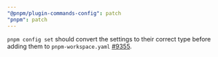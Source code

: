 ```yaml
---
"@pnpm/plugin-commands-config": patch
"pnpm": patch
---
```


`pnpm config set` should convert the settings to their correct type before adding them to `pnpm-workspace.yaml` [#9355](https://github.com/pnpm/pnpm/issues/9355).
